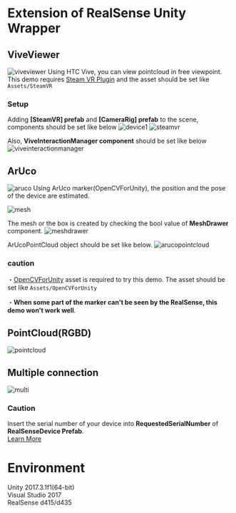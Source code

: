 # Extension of RealSense Unity Wrapper
## ViveViewer
![viveviewer](https://user-images.githubusercontent.com/20081122/37893129-0bd83e4e-3115-11e8-8fcb-9f377b79edde.PNG)
Using HTC Vive, you can view pointcloud in free viewpoint.  
This demo requires [Steam VR Plugin](https://assetstore.unity.com/packages/templates/systems/steamvr-plugin-32647) and the asset should be set like `Assets/SteamVR`

### Setup
Adding **\[SteamVR\] prefab** and **\[CameraRig\] prefab** to the scene, components should be set like below
![device1](https://user-images.githubusercontent.com/20081122/37893125-0946addc-3115-11e8-856a-54e8d49c2179.PNG)
![steamvr](https://user-images.githubusercontent.com/20081122/37893133-0d28affe-3115-11e8-9e81-06c30989853b.PNG)
  
  
Also, **ViveInteractionManager component** should be set like below
![viveinteractionmanager](https://user-images.githubusercontent.com/20081122/37894003-a2a8686a-3117-11e8-8359-0d72f85be6a7.PNG)

## ArUco  
![aruco](https://user-images.githubusercontent.com/20081122/37756053-534381bc-2deb-11e8-88d8-45247ec93b5b.PNG)
Using ArUco marker(OpenCVForUnity), the position and the pose of the device are estimated.  
  
![mesh](https://user-images.githubusercontent.com/20081122/37756058-5a5fc2e4-2deb-11e8-936d-8d2eb42c8caa.PNG)
  
The mesh or the box is created by checking the bool value of **MeshDrawer** component.
![meshdrawer](https://user-images.githubusercontent.com/20081122/37756069-67db7634-2deb-11e8-823d-bd43807ec7f3.PNG)
  
ArUcoPointCloud object should be set like below.
![arucopointcloud](https://user-images.githubusercontent.com/20081122/37756061-63731a70-2deb-11e8-8481-be7f238016fa.PNG)

### caution
・[OpenCVForUnity](https://assetstore.unity.com/packages/tools/integration/opencv-for-unity-21088) asset is required to try this demo. The asset should be set like `Assets/OpenCVForUnity`  
  
・**When some part of the marker can't be seen by the RealSense, this demo won't work well**. 

## PointCloud(RGBD)
![pointcloud](https://user-images.githubusercontent.com/20081122/36625678-89cf749a-1967-11e8-933a-bf39d626b4d5.PNG)

## Multiple connection
![multi](https://user-images.githubusercontent.com/20081122/36625690-ac519250-1967-11e8-8205-9482284d6106.PNG)

### Caution
Insert the serial number of your device into **RequestedSerialNumber** of **RealSenseDevice Prefab**.  
[Learn More](https://medium.com/@aratajingu/realsense%E3%81%AEunity%E3%83%A9%E3%83%83%E3%83%91%E3%83%BC%E3%82%92%E6%8B%A1%E5%BC%B5%E3%81%97%E3%81%A6%E8%A4%87%E6%95%B0%E6%8E%A5%E7%B6%9A%E3%81%A7%E3%81%8D%E3%82%8B%E3%82%88%E3%81%86%E3%81%AB%E3%81%97%E3%81%A6%E3%81%BF%E3%81%9F-e5e8ebf34b9f)

# Environment
Unity 2017.3.1f1(64-bit)  
Visual Studio 2017  
RealSense d415/d435  
